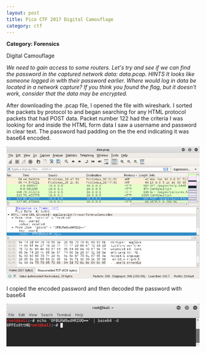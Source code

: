 ```yaml
---
layout: post
title: Pico CTF 2017 Digital Camouflage
category: ctf
---
```

<b>Category: Forensics</b>

Digital Camouflage

<i>We need to gain access to some routers. Let's try and see if we can find the password in the captured network data: data.pcap.
HINTS
It looks like someone logged in with their password earlier. Where would log in data be located in a network capture?
If you think you found the flag, but it doesn't work, consider that the data may be encrypted.</i>

After downloading the .pcap file, I opened the file with wireshark. I sorted the packets by protocol to and began searching for any HTML protocol packets that had POST data. Packet number 122 had the criteria I was looking for and inside the HTML form data I saw a username and password in clear text. The password had padding on the the end indicating it was base64 encoded. 

![Image description](/images/digitalcamouflag.png)

I copied the encoded password and then decoded the password with base64

![Image description](/images/digitalcamoulfag2.png)
